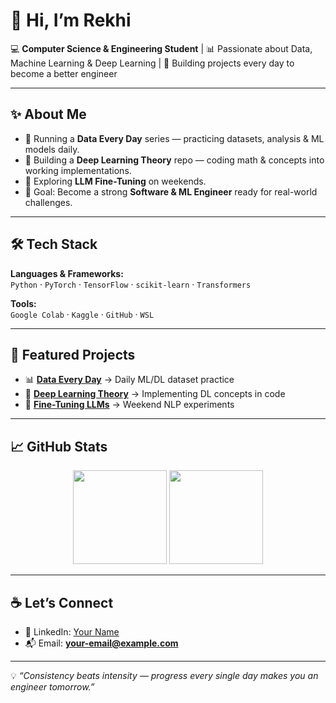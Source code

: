 # 👋 Hi, I’m Rekhi  

💻 **Computer Science & Engineering Student** | 📊 Passionate about Data, Machine Learning & Deep Learning | 🚀 Building projects every day to become a better engineer  

---

## ✨ About Me
- 📂 Running a **Data Every Day** series — practicing datasets, analysis & ML models daily.  
- 🧠 Building a **Deep Learning Theory** repo — coding math & concepts into working implementations.  
- 🔬 Exploring **LLM Fine-Tuning** on weekends.  
- 🎯 Goal: Become a strong **Software & ML Engineer** ready for real-world challenges.  

---

## 🛠️ Tech Stack
**Languages & Frameworks:**  
`Python` · `PyTorch` · `TensorFlow` · `scikit-learn` · `Transformers`  

**Tools:**  
`Google Colab` · `Kaggle` · `GitHub` · `WSL`  

---

## 📂 Featured Projects
- 📊 [**Data Every Day**](https://github.com/your-username/Data-Every-Day) → Daily ML/DL dataset practice  
- 🧠 [**Deep Learning Theory**](https://github.com/your-username/Deep-Learning-Theory) → Implementing DL concepts in code  
- 🤖 [**Fine-Tuning LLMs**](https://github.com/your-username/Fine-Tuning-LLMs) → Weekend NLP experiments  

---

## 📈 GitHub Stats
<p align="center">
  <img src="https://github-readme-stats.vercel.app/api?username=your-username&show_icons=true&theme=transparent" height="150"/>
  <img src="https://github-readme-stats.vercel.app/api/top-langs/?username=your-username&layout=compact&theme=transparent" height="150"/>
</p>

---

## ☕ Let’s Connect
- 💼 LinkedIn: [Your Name](https://linkedin.com/in/your-link)  
- 📬 Email: **your-email@example.com**  

---

💡 *“Consistency beats intensity — progress every single day makes you an engineer tomorrow.”*  
